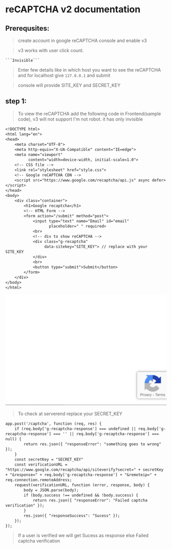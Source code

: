 # reCAPTCHA v2 documentation

## Prerequsites:
> create account in google reCAPTCHA console and enable v3 

> v3 works with user click count. 

    ```Invisible```

> Enter few details like in which host you want to see the reCAPTCHA and for localhost give ```127.0.0.1``` and submit

> console will provide SITE_KEY and SECRET_KEY 

## step 1:

> To view the reCAPTCHA add the following code in Frontend(sample code), v3 will not support I'm not robot. it has only invisible 

```
<!DOCTYPE html>
<html lang="en">
<head>
    <meta charset="UTF-8">
    <meta http-equiv="X-UA-Compatible" content="IE=edge">
    <meta name="viewport"
          content="width=device-width, initial-scale=1.0">
    <!-- CSS file -->
    <link rel="stylesheet" href="style.css">
    <!-- Google reCAPTCHA CDN -->
    <script src="https://www.google.com/recaptcha/api.js" async defer> </script>
</head>
<body>
    <div class="container">
        <h1>Google recaptcha</h1>
        <!-- HTML Form -->
        <form action="/submit" method="post">
            <input type="text" name="Email" id="email"
                   placeholder=" " required>
            <br>
            <!-- div to show reCAPTCHA -->
            <div class="g-recaptcha"
                 data-sitekey="SITE_KEY"> // replace with your SITE_KEY
            </div>
            <br>
            <button type="submit">Submit</button>
        </form>
    </div>
</body>
</html>
```
![Getting Started](../images/v3.png)

>To check at serverend 
 replace your SECRET_KEY 
```
app.post('/captcha', function (req, res) {
    if (req.body['g-recaptcha-response'] === undefined || req.body['g-recaptcha-response'] === '' || req.body['g-recaptcha-response'] === null) {
        return res.json({ "responseError": "something goes to wrong" });
    }
    const secretKey = "SECRET_KEY"
    const verificationURL = "https://www.google.com/recaptcha/api/siteverify?secret=" + secretKey + "&response=" + req.body['g-recaptcha-response'] + "&remoteip=" + req.connection.remoteAddress;
    request(verificationURL, function (error, response, body) {
        body = JSON.parse(body);
        if (body.success !== undefined && !body.success) {
            return res.json({ "responseError": "Failed captcha verification" });
        }
        res.json({ "responseSuccess": "Sucess" });
    });
});
```
> If a user is verified we will get Sucess as response else Failed captcha verification 
